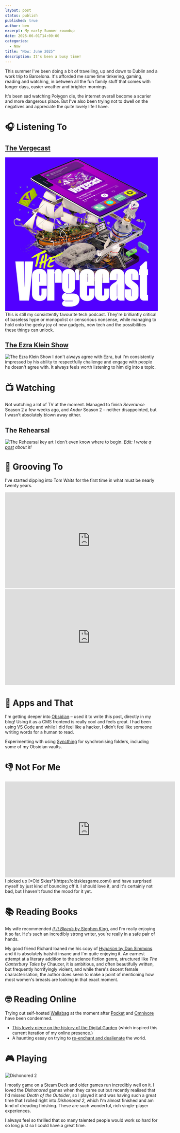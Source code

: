 ```yaml
---
layout: post
status: publish
published: true
author: ben
excerpt: My early Summer roundup
date: 2025-06-01T14:00:00
categories:
  - Now
title: "Now: June 2025"
description: It's been a busy time!
---
```

This summer I've been doing a bit of travelling, up and down to Dublin and a work trip to Barcelona. It's afforded me some time tinkering, gaming, reading and watching, in between all the fun family stuff that comes with longer days, easier weather and brighter mornings.

It's been sad watching Polygon die, the internet overall become a scarier and more dangerous place. But I've also been trying not to dwell on the negatives and appreciate the quite lovely life I have.
# 🎧 Listening To
## [The Vergecast](https://pca.st/vergecast)
![The Vergecast](assets/uploads/jekyll/2025/06/01/vergecast.jpeg)
This is still my consistently favourite tech podcast. They're brilliantly critical of baseless hype or monopolist or censorious nonsense, while managing to hold onto the geeky joy of new gadgets, new tech and the possibilities these things can unlock.
## [The Ezra Klein Show](https://pca.st/EzraKleinShow)
![The Ezra Klein Show](assets/uploads/jekyll/2025/06/01/EzraKleinAlbumArt.png)
I don't always agree with Ezra, but I'm consistently impressed by his ability to respectfully challenge and engage with people he doesn't agree with. It always feels worth listening to him dig into a topic.

# 📺 Watching
Not watching a lot of TV at the moment. Managed to finish *Severance* Season 2 a few weeks ago, and *Andor* Season 2 – neither disappointed, but I wasn't absolutely blown away either.
## The Rehearsal
![The Rehearsal key art](assets/uploads/jekyll/2025/06/02/the-rehearsal-key-art.avif)
I don't even know where to begin. 
*Edit: I wrote [a post](the-rehearsal) about it!*

# 🕺 Grooving To
I've started dipping into Tom Waits for the first time in what must be nearly twenty years.
<iframe width="560" height="315" src="https://www.youtube-nocookie.com/embed/YCoRoqGz5so?si=R_T6SY7APvCBTwsj" title="YouTube video player" frameborder="0" allow="accelerometer; autoplay; clipboard-write; encrypted-media; gyroscope; picture-in-picture; web-share" referrerpolicy="strict-origin-when-cross-origin" allowfullscreen></iframe>
<iframe width="560" height="315" src="https://www.youtube-nocookie.com/embed/3rzTuh202fA?si=7nGm3UTGi7fkZwfp" title="YouTube video player" frameborder="0" allow="accelerometer; autoplay; clipboard-write; encrypted-media; gyroscope; picture-in-picture; web-share" referrerpolicy="strict-origin-when-cross-origin" allowfullscreen></iframe>


# 📱 Apps and That
I'm getting deeper into [Obsidian](https://obsidian.md) – used it to write this post, directly in my blog! Using it as a CMS frontend is really cool and feels great. I had been using [VS Code](https://code.visualstudio.com/) and while I did feel like a hacker, I didn't feel like someone writing words for a human to read.

Experimenting with using [Syncthing](https://syncthing.net/) for synchronising folders, including some of my Obsidian vaults. 
# 👎 Not For Me
<iframe width="560" height="315" src="https://www.youtube.com/embed/SCiEk-LezlY?si=mY3-MTbs4txP_Vsm" title="YouTube video player" frameborder="0" allow="accelerometer; autoplay; clipboard-write; encrypted-media; gyroscope; picture-in-picture; web-share" referrerpolicy="strict-origin-when-cross-origin" allowfullscreen></iframe>
I picked up [*Old Skies*](https://oldskiesgame.com/) and have surprised myself by just kind of bouncing off it. I should love it, and it's certainly not bad, but I haven't found the mood for it yet.

# 📚 Reading Books
My wife recommended [*If It Bleeds* by Stephen King](https://stephenking.com/works/collection/if-it-bleeds.html), and I'm really enjoying it so far. He's such an incredibly strong writer, you're really in a safe pair of hands.

My good friend Richard loaned me his copy of [*Hyperion* by Dan Simmons](https://www.penguinrandomhouse.com/books/167468/hyperion-by-dan-simmons/) and it is absolutely batshit insane and I'm quite enjoying it. An earnest attempt at a literary addition to the science fiction genre, structured like *The Canterbury Tales* by Chaucer, it is ambitious, and often beautifully written, but frequently horrifyingly violent, and while there's decent female characterisation, the author does seem to make a point of mentioning how most women's breasts are looking in that exact moment. 

# 🤓 Reading Online
Trying out self-hosted [Wallabag](https://wallabag.org/) at the moment after [Pocket](https://www.theverge.com/news/672924/mozilla-pocket-fakespot-shutting-down) and [Omnivore](https://www.theverge.com/2024/10/29/24283055/one-of-my-favorite-read-later-apps-is-shutting-down) have been condemned.
- [This lovely piece on the history of the Digital Garden](https://maggieappleton.com/garden-history/) (which inspired this current iteration of my online presence.)
- A haunting essay on trying to [re-enchant and dealienate](https://harpers.org/archive/2025/06/the-reenchanted-world-karl-ove-knausgaard-digital-age/?utm_source=www.garbageday.email&utm_medium=newsletter&utm_campaign=the-united-states-of-mar-a-lago) the world.

# 🎮 Playing
![Dishonored 2](assets/uploads/jekyll/2025/06/01/Dishonored2ReviewAccolades.png)

I mostly game on a Steam Deck and older games run incredibly well on it. I loved the *Dishonored* games when they came out but recently realised that I'd missed *Death of the Outsider*, so I played it and was having such a great time that I rolled right into *Dishonored 2*, which I'm almost finished and am kind of dreading finishing. These are such wonderful, rich single-player experiences. 

I always feel so thrilled that so many talented people would work so hard for so long just so I could have a great time.